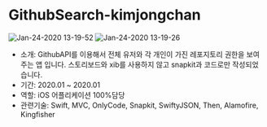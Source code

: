 # GithubSearch-kimjongchan

![Jan-24-2020 13-19-52](https://user-images.githubusercontent.com/34432988/73044305-69e2f500-3eac-11ea-92d9-50683ec46664.gif)
![Jan-24-2020 13-19-26](https://user-images.githubusercontent.com/34432988/73044306-69e2f500-3eac-11ea-992c-8f96563baeea.gif)

- 소개: GithubAPI를 이용해서 전체 유저와 각 개인이 가진 레포지토리 권한을 보여주는 앱 입니다. 
스토리보드와 xib를 사용하지 않고 snapkit과 코드로만 작성되었습니다. 
- 기간: 2020.01 ~ 2020.01
- 역할: iOS 어플리케이션 100%담당
- 관련기술: Swift, MVC, OnlyCode, Snapkit, SwiftyJSON, Then, Alamofire, Kingfisher
